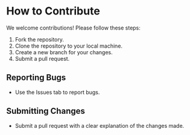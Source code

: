 # How to Contribute

We welcome contributions! Please follow these steps:

1. Fork the repository.
2. Clone the repository to your local machine.
3. Create a new branch for your changes.
4. Submit a pull request.

## Reporting Bugs
- Use the Issues tab to report bugs.

## Submitting Changes
- Submit a pull request with a clear explanation of the changes made.
